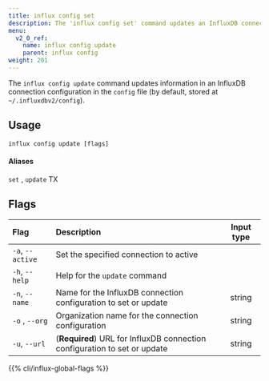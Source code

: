 ```yaml
---
title: influx config set
description: The 'influx config set' command updates an InfluxDB connection configuration.
menu:
  v2_0_ref:
    name: influx config update
    parent: influx config
weight: 201
---
```


The `influx config update` command updates information in an InfluxDB connection configuration in the `config` file (by default, stored at `~/.influxdbv2/config`).

## Usage
```
influx config update [flags]
```

#### Aliases

`set` , `update` TX

## Flags
| Flag                | Description                                                                     | Input type  |
|:----                |:-----------                                                                     |:----------: |
| `-a`, `--active`    | Set the specified connection to active                                          |             |
| `-h`, `--help`      | Help for the `update` command                                                   |             |
| `-n`, `--name`      | Name for the InfluxDB connection configuration to set or update                 | string      |
| `-o` , `--org`      | Organization name for the connection configuration                              | string      |
| `-u`, `--url`       | (**Required**) URL for InfluxDB connection configuration to set or update       | string      |

{{% cli/influx-global-flags %}}
